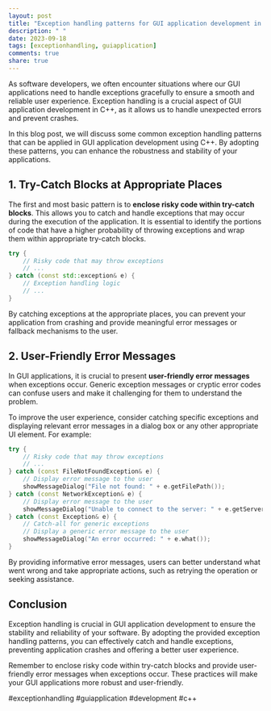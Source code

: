 ```yaml
---
layout: post
title: "Exception handling patterns for GUI application development in C++"
description: " "
date: 2023-09-18
tags: [exceptionhandling, guiapplication]
comments: true
share: true
---
```


As software developers, we often encounter situations where our GUI applications need to handle exceptions gracefully to ensure a smooth and reliable user experience. Exception handling is a crucial aspect of GUI application development in C++, as it allows us to handle unexpected errors and prevent crashes.

In this blog post, we will discuss some common exception handling patterns that can be applied in GUI application development using C++. By adopting these patterns, you can enhance the robustness and stability of your applications.

## 1. Try-Catch Blocks at Appropriate Places

The first and most basic pattern is to **enclose risky code within try-catch blocks**. This allows you to catch and handle exceptions that may occur during the execution of the application. It is essential to identify the portions of code that have a higher probability of throwing exceptions and wrap them within appropriate try-catch blocks.

```cpp
try {
    // Risky code that may throw exceptions
    // ...
} catch (const std::exception& e) {
    // Exception handling logic
    // ...
}
```

By catching exceptions at the appropriate places, you can prevent your application from crashing and provide meaningful error messages or fallback mechanisms to the user.

## 2. User-Friendly Error Messages

In GUI applications, it is crucial to present **user-friendly error messages** when exceptions occur. Generic exception messages or cryptic error codes can confuse users and make it challenging for them to understand the problem.

To improve the user experience, consider catching specific exceptions and displaying relevant error messages in a dialog box or any other appropriate UI element. For example:

```cpp
try {
    // Risky code that may throw exceptions
    // ...
} catch (const FileNotFoundException& e) {
    // Display error message to the user
    showMessageDialog("File not found: " + e.getFilePath());
} catch (const NetworkException& e) {
    // Display error message to the user
    showMessageDialog("Unable to connect to the server: " + e.getServerAddress());
} catch (const Exception& e) {
    // Catch-all for generic exceptions
    // Display a generic error message to the user
    showMessageDialog("An error occurred: " + e.what());
}
```

By providing informative error messages, users can better understand what went wrong and take appropriate actions, such as retrying the operation or seeking assistance.

## Conclusion

Exception handling is crucial in GUI application development to ensure the stability and reliability of your software. By adopting the provided exception handling patterns, you can effectively catch and handle exceptions, preventing application crashes and offering a better user experience.

Remember to enclose risky code within try-catch blocks and provide user-friendly error messages when exceptions occur. These practices will make your GUI applications more robust and user-friendly.

#exceptionhandling #guiapplication #development #c++